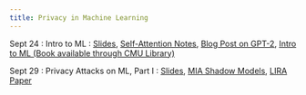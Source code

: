 ```yaml
---
title: Privacy in Machine Learning
---
```



Sept 24
: Intro to ML
  :   [Slides](https://drive.google.com/file/d/1SFAjMC3Dc45QT9aWFc_IpgVBrdvGDcfF/view?usp=sharing),
    [Self-Attention Notes](https://sebastianraschka.com/blog/2023/self-attention-from-scratch.html),
    [Blog Post on GPT-2](https://jalammar.github.io/illustrated-gpt2/),
    [Intro to ML (Book available through CMU Library)](https://ebookcentral.proquest.com/lib/cm/detail.action?pq-origsite=primo&docID=6870905)

Sept 29
: Privacy Attacks on ML, Part I
  :   [Slides](https://drive.google.com/file/d/1xfMXRnZHRqpL1i67Q2uGo_-DAuHI9Sxm/view?usp=sharing),
    [MIA Shadow Models](https://ieeexplore.ieee.org/abstract/document/7958568),
    [LIRA Paper](https://ieeexplore.ieee.org/abstract/document/9833649)
